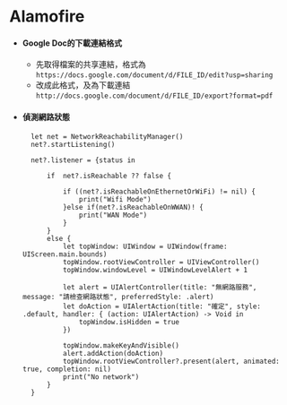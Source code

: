 # Alamofire

* #### Google Doc的下載連結格式

  * 先取得檔案的共享連結，格式為 `https://docs.google.com/document/d/FILE_ID/edit?usp=sharing`
  * 改成此格式，及為下載連結 `http://docs.google.com/document/d/FILE_ID/export?format=pdf`

* #### 偵測網路狀態

        let net = NetworkReachabilityManager()
        net?.startListening()
        
        net?.listener = {status in
            
            if  net?.isReachable ?? false {
                
                if ((net?.isReachableOnEthernetOrWiFi) != nil) {
                    print("Wifi Mode")
                }else if(net?.isReachableOnWWAN)! {
                    print("WAN Mode")
                }
            }
            else {
                let topWindow: UIWindow = UIWindow(frame: UIScreen.main.bounds)
                topWindow.rootViewController = UIViewController()
                topWindow.windowLevel = UIWindowLevelAlert + 1
                
                let alert = UIAlertController(title: "無網路服務", message: "請檢查網路狀態", preferredStyle: .alert)
                let doAction = UIAlertAction(title: "確定", style: .default, handler: { (action: UIAlertAction) -> Void in
                    topWindow.isHidden = true
                })

                topWindow.makeKeyAndVisible()
                alert.addAction(doAction)
                topWindow.rootViewController?.present(alert, animated: true, completion: nil)
                print("No network")
            }
        }